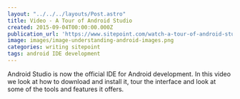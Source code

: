 ```yaml
---
layout: "../../../layouts/Post.astro"
title: Video - A Tour of Android Studio
created: 2015-09-04T00:00:00.000Z
publication_url: 'https://www.sitepoint.com/watch-a-tour-of-android-studio/'
image: images/image-understanding-android-images.png
categories: writing sitepoint
tags: android IDE development
---
```


Android Studio is now the official IDE for Android development. In this video we look at how to download and install it, tour the interface and look at some of the tools and features it offers.
